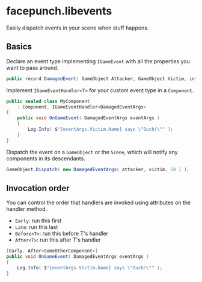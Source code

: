 # facepunch.libevents
Easily dispatch events in your scene when stuff happens.

## Basics
Declare an event type implementing `IGameEvent` with all the properties you want to pass around.
```csharp
public record DamagedEvent( GameObject Attacker, GameObject Victim, int Damage ) : IGameEvent;
```
Implement `IGameEventHandler<T>` for your custom event type in a `Component`.
```csharp
public sealed class MyComponent
    : Component, IGameEventHandler<DamagedEventArgs>
{
    public void OnGameEvent( DamagedEventArgs eventArgs )
    {
        Log.Info( $"{eventArgs.Victim.Name} says \"Ouch!\"" );
    }
}
```
Dispatch the event on a `GameObject` or the `Scene`, which will notify any components in its descendants.
```csharp
GameObject.Dispatch( new DamagedEventArgs( attacker, victim, 50 ) );
```

## Invocation order
You can control the order that handlers are invoked using attributes on the handler method.
* `Early`: run this first
* `Late`: run this last
* `Before<T>`: run this before T's handler
* `After<T>`: run this after T's handler
```csharp
[Early, After<SomeOtherComponent>]
public void OnGameEvent( DamagedEventArgs eventArgs )
{
    Log.Info( $"{eventArgs.Victim.Name} says \"Ouch!\"" );
}
```
